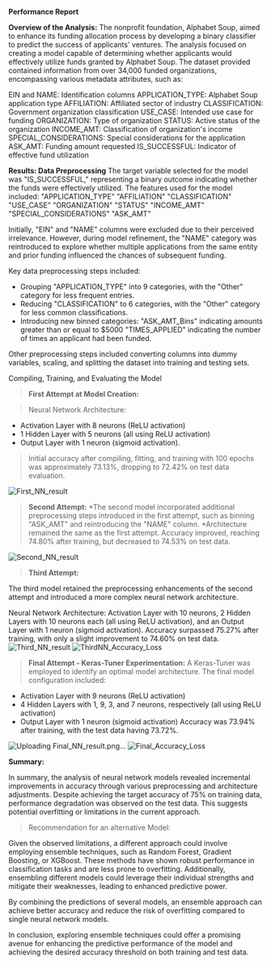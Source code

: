 **Performance Report**

**Overview of the Analysis:**
The nonprofit foundation, Alphabet Soup, aimed to enhance its funding allocation process by developing a binary classifier to predict the success of applicants' ventures. 
The analysis focused on creating a model capable of determining whether applicants would effectively utilize funds granted by Alphabet Soup. 
The dataset provided contained information from over 34,000 funded organizations, encompassing various metadata attributes, such as:

EIN and NAME: Identification columns
APPLICATION_TYPE: Alphabet Soup application type
AFFILIATION: Affiliated sector of industry
CLASSIFICATION: Government organization classification
USE_CASE: Intended use case for funding
ORGANIZATION: Type of organization
STATUS: Active status of the organization
INCOME_AMT: Classification of organization's income
SPECIAL_CONSIDERATIONS: Special considerations for the application
ASK_AMT: Funding amount requested
IS_SUCCESSFUL: Indicator of effective fund utilization


**Results: 
Data Preprocessing**
The target variable selected for the model was "IS_SUCCESSFUL," representing a binary outcome indicating whether the funds were effectively utilized. 
The features used for the model included:
"APPLICATION_TYPE"
"AFFILIATION" 
"CLASSIFICATION" 
"USE_CASE" 
"ORGANIZATION" 
"STATUS" 
"INCOME_AMT" 
"SPECIAL_CONSIDERATIONS"
"ASK_AMT"

Initially, "EIN" and "NAME" columns were excluded due to their perceived irrelevance. 
However, during model refinement, the "NAME" category was reintroduced to explore whether multiple applications from the same entity and prior funding influenced the chances of subsequent funding.


Key data preprocessing steps included:

* Grouping "APPLICATION_TYPE" into 9 categories, with the "Other" category for less frequent entries.
* Reducing "CLASSIFICATION" to 6 categories, with the "Other" category for less common classifications.
* Introducing new binned categories: "ASK_AMT_Bins" indicating amounts greater than or equal to $5000
                                     "TIMES_APPLIED" indicating the number of times an applicant had been funded.

Other preprocessing steps included converting columns into dummy variables, scaling, and splitting the dataset into training and testing sets.

Compiling, Training, and Evaluating the Model

> **First Attempt at Model Creation:**

> Neural Network Architecture: 
* Activation Layer with 8 neurons (ReLU activation)
* 1 Hidden Layer with 5 neurons (all using ReLU activation)
* Output Layer with 1 neuron (sigmoid activation).
> Initial accuracy after compiling, fitting, and training with 100 epochs was approximately 73.13%, dropping to 72.42% on test data evaluation.

![First_NN_result](https://github.com/lmacciomaretto/deep-learning-challenge/assets/126762600/4cbedb54-da1a-429d-b862-99fe4b9299ea)


> **Second Attempt:**
*The second model incorporated additional preprocessing steps introduced in the first attempt, such as binning "ASK_AMT" and reintroducing the "NAME" column.
*Architecture remained the same as the first attempt.
> Accuracy improved, reaching 74.80% after training, but decreased to 74.53% on test data.

![Second_NN_result](https://github.com/lmacciomaretto/deep-learning-challenge/assets/126762600/2b643c02-0109-489d-a154-d00501d5790f)


> **Third Attempt:**

The third model retained the preprocessing enhancements of the second attempt and introduced a more complex neural network architecture.

Neural Network Architecture:
Activation Layer with 10 neurons, 2 Hidden Layers with 10 neurons each (all using ReLU activation), and an Output Layer with 1 neuron (sigmoid activation).
Accuracy surpassed 75.27% after training, with only a slight improvement to 74.60% on test data.
![Third_NN_result](https://github.com/lmacciomaretto/deep-learning-challenge/assets/126762600/144f09c4-2171-4392-9acb-acc8b57bec1e)
![ThirdNN_Accuracy_Loss](https://github.com/lmacciomaretto/deep-learning-challenge/assets/126762600/c5be6906-45b8-432e-a9a4-2eeeede34a92)

> **Final Attempt - Keras-Tuner Experimentation:**
A Keras-Tuner was employed to identify an optimal model architecture. 
The final model configuration included:
* Activation Layer with 9 neurons (ReLU activation)
* 4 Hidden Layers with 1, 9, 3, and 7 neurons, respectively (all using ReLU activation)
* Output Layer with 1 neuron (sigmoid activation)
Accuracy was 73.94% after training, with the test data having 73.72%.

![Uploading Final_NN_result.png…]()
![Final_Accuracy_Loss](https://github.com/lmacciomaretto/deep-learning-challenge/assets/126762600/d1cc8b13-57de-48fa-b390-e058955fca0f)

**Summary:**

In summary, the analysis of neural network models revealed incremental improvements in accuracy through various preprocessing and architecture adjustments. 
Despite achieving the target accuracy of 75% on training data, performance degradation was observed on the test data. This suggests potential overfitting or limitations in the current approach.


> Recommendation for an alternative Model:

Given the observed limitations, a different approach could involve employing ensemble techniques, such as Random Forest, Gradient Boosting, or XGBoost. 
These methods have shown robust performance in classification tasks and are less prone to overfitting. 
Additionally, ensembling different models could leverage their individual strengths and mitigate their weaknesses, leading to enhanced predictive power.

By combining the predictions of several models, an ensemble approach can achieve better accuracy and reduce the risk of overfitting compared to single neural network models.

In conclusion, exploring ensemble techniques could offer a promising avenue for enhancing the predictive performance of the model and achieving the desired accuracy threshold on both training and test data.




